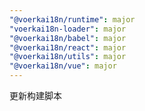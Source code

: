 ```yaml
---
"@voerkai18n/runtime": major
"voerkai18n-loader": major
"@voerkai18n/babel": major
"@voerkai18n/react": major
"@voerkai18n/utils": major
"@voerkai18n/vue": major
---
```


更新构建脚本
